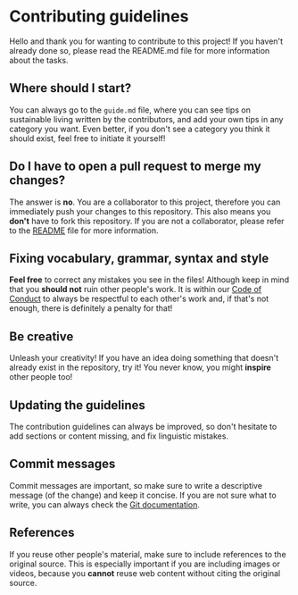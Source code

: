 # Contributing guidelines

Hello and thank you for wanting to contribute to this project! If you haven't already done so, please read the README.md
file for more information about the tasks.

## Where should I start?

You can always go to the `guide.md` file, where you can see tips on sustainable living written by the contributors, and
add your own tips in any category you want. Even better, if you don't see a category you think it should exist, feel
free to initiate it yourself!

## Do I have to open a pull request to merge my changes?

The answer is **no**. You are a collaborator to this project, therefore you can immediately push your changes to this
repository. This also means you **don't** have to fork this repository. If you are not a collaborator, please refer to
the [README](README.md) file for more information.

## Fixing vocabulary, grammar, syntax and style

**Feel free** to correct any mistakes you see in the files! Although keep in mind that you **should not** ruin other people's
work. It is within our [Code of Conduct](https://github.com/ibalampanis/sustainable-living/blob/main/CODE_OF_CONDUCT.md) 
to always be respectful to each other's work and, if that's not enough, there is definitely a penalty for that!

## Be creative

Unleash your creativity! If you have an idea doing something that doesn't already exist in the repository, try it! You
never know, you might **inspire** other people too!

## Updating the guidelines

The contribution guidelines can always be improved, so don't hesitate to add sections or content missing, and fix
linguistic mistakes.

## Commit messages

Commit messages are important, so make sure to write a descriptive message (of the change) and keep it concise. If
you are not sure what to write, you can always check the [Git documentation](https://git-scm.com/docs/git-commit).

## References

If you reuse other people's material, make sure to include references to the original source. This is especially
important if you are including images or videos, because you **cannot** reuse web content without citing the original
source.
